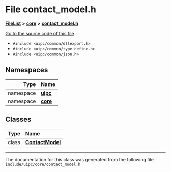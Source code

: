 

# File contact\_model.h



[**FileList**](files.md) **>** [**core**](dir_eca9d1283f7cad9ff89c5ab44937d4d9.md) **>** [**contact\_model.h**](contact__model_8h.md)

[Go to the source code of this file](contact__model_8h_source.md)



* `#include <uipc/common/dllexport.h>`
* `#include <uipc/common/type_define.h>`
* `#include <uipc/common/json.h>`













## Namespaces

| Type | Name |
| ---: | :--- |
| namespace | [**uipc**](namespaceuipc.md) <br> |
| namespace | [**core**](namespaceuipc_1_1core.md) <br> |


## Classes

| Type | Name |
| ---: | :--- |
| class | [**ContactModel**](classuipc_1_1core_1_1_contact_model.md) <br> |



















































------------------------------
The documentation for this class was generated from the following file `include/uipc/core/contact_model.h`

